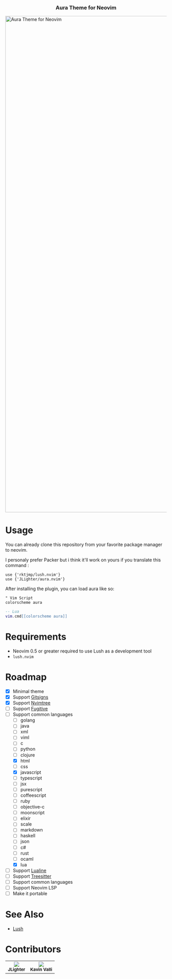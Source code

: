 <h3 align="center">Aura Theme for Neovim</h3>
<img width="1552" alt="Aura Theme for Neovim" src="https://user-images.githubusercontent.com/41034356/153639835-8aa57a20-96b4-4d09-8436-d390560b7ad5.png">


# Usage

You can already clone this repository from your favorite package manager to neovim.

I personaly prefer Packer but i think it'll work on yours if you translate this command : 

```vim
use {'rktjmp/lush.nvim'}
use {'JLighter/aura.nvim'}
```

After installing the plugin, you can load aura like so:
```vim
" Vim Script
colorscheme aura
```

```lua
-- Lua
vim.cmd[[colorscheme aura]]
```

# Requirements

- Neovim 0.5 or greater required to use Lush as a development tool
- `lush.nvim` 

# Roadmap

- [x] Minimal theme 
- [x] Support [Gitsigns](https://github.com/lewis6991/gitsigns.nvim)
- [x] Support [Nvimtree](https://github.com/kyazdani42/nvim-tree.lua)  
- [ ] Support [Fugitive](https://github.com/tpope/vim-fugitive)  
- [ ] Support common languages
  - [ ] golang
  - [ ] java
  - [ ] xml
  - [ ] viml
  - [ ] c
  - [ ] python
  - [ ] clojure
  - [x] html
  - [ ] css
  - [x] javascript
  - [ ] typescript
  - [ ] jsx
  - [ ] purescript
  - [ ] coffeescript
  - [ ] ruby
  - [ ] objective-c
  - [ ] moonscript
  - [ ] elixir
  - [ ] scale
  - [ ] markdown
  - [ ] haskell
  - [ ] json
  - [ ] c#
  - [ ] rust
  - [ ] ocaml
  - [x] lua
- [ ] Support [Lualine](https://github.com/nvim-lualine/lualine.nvim)  
- [ ] Support [Treesitter](https://github.com/nvim-treesitter/nvim-treesitter)
- [ ] Support common languages
- [ ] Support Neovim LSP
- [ ] Make it portable

# See Also

- [Lush](https://github.com/rktjmp/lush.nvim)

# Contributors
<table>
  <tr>
    <td align="center">
        <a href="https://github.com/JLighter">
          <img src="https://github.com/JLighter.png?size=100" align="center" />
        </a>
      <br />
      <sub><b>JLighter</b></sub>
    </td>
    <td align="center">
        <a href="https://github.com/kavinvalli">
          <img src="https://github.com/kavinvalli.png?size=100" align="center" />
        </a>
      <br />
      <sub><b>Kavin Valli</b></sub>
    </td>
  </tr>
</table>
